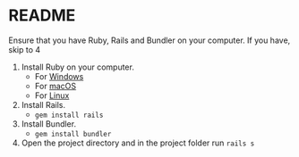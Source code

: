 # README
Ensure that you have Ruby, Rails and Bundler on your computer. If you have, skip to 4
1. Install Ruby on your computer. 
    - For [Windows](https://rubyinstaller.org/)
    - For [macOS](https://www.ruby-lang.org/en/documentation/installation/)
    - For [Linux](https://www.ruby-lang.org/en/documentation/installation/)
2. Install Rails.
    - `gem install rails`
3. Install Bundler.
    - `gem install bundler`
4. Open the project directory and in the project folder run `rails s`
